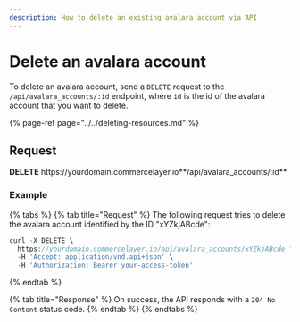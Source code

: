 ```yaml
---
description: How to delete an existing avalara account via API
---
```


# Delete an avalara account

To delete an avalara account, send a `DELETE` request to the `/api/avalara_accounts/:id` endpoint, where `id` is the id of the avalara account that you want to delete.

{% page-ref page="../../deleting-resources.md" %}

## Request

**DELETE** https://<i></i>yourdomain.commercelayer.io**/api/avalara_accounts/:id**

### Example

{% tabs %}
{% tab title="Request" %}
The following request tries to delete the avalara account identified by the ID "xYZkjABcde":

```javascript
curl -X DELETE \
  https://yourdomain.commercelayer.io/api/avalara_accounts/xYZkjABcde \
  -H 'Accept: application/vnd.api+json' \
  -H 'Authorization: Bearer your-access-token'
```
{% endtab %}

{% tab title="Response" %}
On success, the API responds with a `204 No Content` status code.
{% endtab %}
{% endtabs %}

